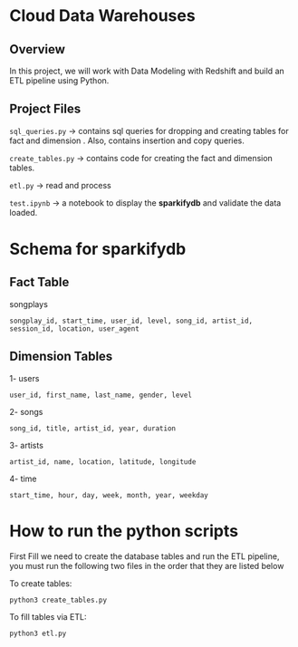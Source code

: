 # Cloud Data Warehouses

## Overview
In this project, we will work with Data Modeling with Redshift and build an ETL pipeline using Python.


## Project Files

```sql_queries.py``` -> contains sql queries for dropping and creating tables for fact and dimension . Also, contains insertion and copy queries.

```create_tables.py``` -> contains code for creating the fact and dimension tables.

```etl.py``` -> read and process 

```test.ipynb``` -> a notebook to display the **sparkifydb** and validate the data loaded.


# Schema for sparkifydb

## Fact Table

songplays

```
songplay_id, start_time, user_id, level, song_id, artist_id, session_id, location, user_agent
```

## Dimension Tables

1- users

```
user_id, first_name, last_name, gender, level
```

2- songs

```
song_id, title, artist_id, year, duration
```

3- artists

```
artist_id, name, location, latitude, longitude
```

4- time

```
start_time, hour, day, week, month, year, weekday
```



# How to run the python scripts
First Fill we need to create the database tables and run the ETL pipeline, you must run the following two files in the order that they are listed below

To create tables:
```bash
python3 create_tables.py
```
To fill tables via ETL:
```bash
python3 etl.py
```
